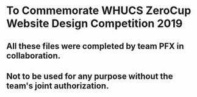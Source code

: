 # To Commemorate WHUCS ZeroCup Website Design Competition 2019
## All these files were completed by team PFX in collaboration. 
## Not to be used for any purpose without the team's joint authorization.
